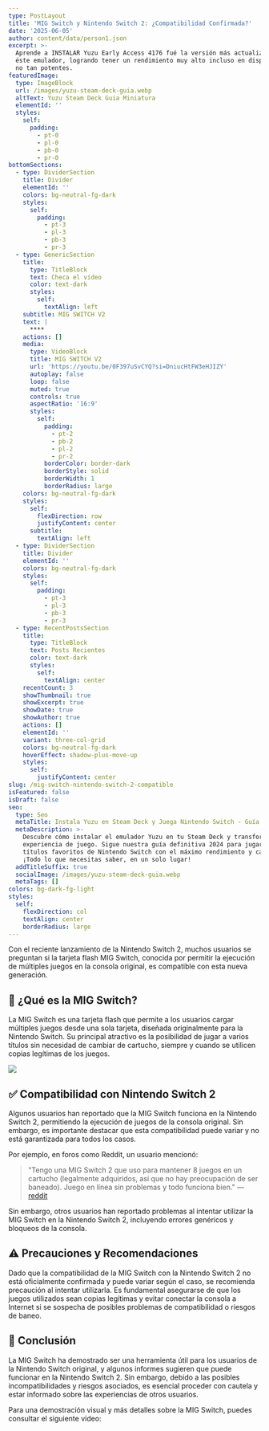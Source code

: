 ```yaml
---
type: PostLayout
title: 'MIG Switch y Nintendo Switch 2: ¿Compatibilidad Confirmada?'
date: '2025-06-05'
author: content/data/person1.json
excerpt: >-
  Aprende a INSTALAR Yuzu Early Access 4176 fué la versión más actualizada de
  éste emulador, logrando tener un rendimiento muy alto incluso en dispositivos
  no tan potentes.
featuredImage:
  type: ImageBlock
  url: /images/yuzu-steam-deck-guia.webp
  altText: Yuzu Steam Deck Guia Miniatura
  elementId: ''
  styles:
    self:
      padding:
        - pt-0
        - pl-0
        - pb-0
        - pr-0
bottomSections:
  - type: DividerSection
    title: Divider
    elementId: ''
    colors: bg-neutral-fg-dark
    styles:
      self:
        padding:
          - pt-3
          - pl-3
          - pb-3
          - pr-3
  - type: GenericSection
    title:
      type: TitleBlock
      text: Checa el vídeo
      color: text-dark
      styles:
        self:
          textAlign: left
    subtitle: MIG SWITCH V2
    text: |
      ****
    actions: []
    media:
      type: VideoBlock
      title: MIG SWITCH V2
      url: 'https://youtu.be/0F397uSvCYQ?si=DniucHtFW3eHJIZY'
      autoplay: false
      loop: false
      muted: true
      controls: true
      aspectRatio: '16:9'
      styles:
        self:
          padding:
            - pt-2
            - pb-2
            - pl-2
            - pr-2
          borderColor: border-dark
          borderStyle: solid
          borderWidth: 1
          borderRadius: large
    colors: bg-neutral-fg-dark
    styles:
      self:
        flexDirection: row
        justifyContent: center
      subtitle:
        textAlign: left
  - type: DividerSection
    title: Divider
    elementId: ''
    colors: bg-neutral-fg-dark
    styles:
      self:
        padding:
          - pt-3
          - pl-3
          - pb-3
          - pr-3
  - type: RecentPostsSection
    title:
      type: TitleBlock
      text: Posts Recientes
      color: text-dark
      styles:
        self:
          textAlign: center
    recentCount: 3
    showThumbnail: true
    showExcerpt: true
    showDate: true
    showAuthor: true
    actions: []
    elementId: ''
    variant: three-col-grid
    colors: bg-neutral-fg-dark
    hoverEffect: shadow-plus-move-up
    styles:
      self:
        justifyContent: center
slug: /mig-switch-nintendo-switch-2-compatible
isFeatured: false
isDraft: false
seo:
  type: Seo
  metaTitle: Instala Yuzu en Steam Deck y Juega Nintendo Switch - Guía Definitiva 2024
  metaDescription: >-
    Descubre cómo instalar el emulador Yuzu en tu Steam Deck y transforma tu
    experiencia de juego. Sigue nuestra guía definitiva 2024 para jugar tus
    títulos favoritos de Nintendo Switch con el máximo rendimiento y calidad.
    ¡Todo lo que necesitas saber, en un solo lugar!
  addTitleSuffix: true
  socialImage: /images/yuzu-steam-deck-guia.webp
  metaTags: []
colors: bg-dark-fg-light
styles:
  self:
    flexDirection: col
    textAlign: center
    borderRadius: large
---
```

Con el reciente lanzamiento de la Nintendo Switch 2, muchos usuarios se preguntan si la tarjeta flash MIG Switch, conocida por permitir la ejecución de múltiples juegos en la consola original, es compatible con esta nueva generación.

## 🔄 ¿Qué es la MIG Switch?

La MIG Switch es una tarjeta flash que permite a los usuarios cargar múltiples juegos desde una sola tarjeta, diseñada originalmente para la Nintendo Switch. Su principal atractivo es la posibilidad de jugar a varios títulos sin necesidad de cambiar de cartucho, siempre y cuando se utilicen copias legítimas de los juegos.

![](/images/mig-switch-2.webp)

## ✅ Compatibilidad con Nintendo Switch 2

Algunos usuarios han reportado que la MIG Switch funciona en la Nintendo Switch 2, permitiendo la ejecución de juegos de la consola original. Sin embargo, es importante destacar que esta compatibilidad puede variar y no está garantizada para todos los casos.

Por ejemplo, en foros como Reddit, un usuario mencionó:

> "Tengo una MIG Switch 2 que uso para mantener 8 juegos en un cartucho (legalmente adquiridos, así que no hay preocupación de ser baneado). Juego en línea sin problemas y todo funciona bien."
> — [reddit](https://www.reddit.com/r/SwitchPirates/comments/1h8r6t8/comment/mi359xq/?utm_source=share\&utm_medium=web3x\&utm_name=web3xcss\&utm_term=1\&utm_content=share_button)

Sin embargo, otros usuarios han reportado problemas al intentar utilizar la MIG Switch en la Nintendo Switch 2, incluyendo errores genéricos y bloqueos de la consola.

## ⚠️ Precauciones y Recomendaciones

Dado que la compatibilidad de la MIG Switch con la Nintendo Switch 2 no está oficialmente confirmada y puede variar según el caso, se recomienda precaución al intentar utilizarla. Es fundamental asegurarse de que los juegos utilizados sean copias legítimas y evitar conectar la consola a Internet si se sospecha de posibles problemas de compatibilidad o riesgos de baneo.

## 📝 Conclusión

La MIG Switch ha demostrado ser una herramienta útil para los usuarios de la Nintendo Switch original, y algunos informes sugieren que puede funcionar en la Nintendo Switch 2. Sin embargo, debido a las posibles incompatibilidades y riesgos asociados, es esencial proceder con cautela y estar informado sobre las experiencias de otros usuarios.

Para una demostración visual y más detalles sobre la MIG Switch, puedes consultar el siguiente video:
